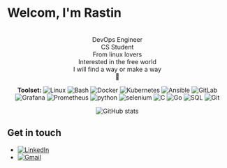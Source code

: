 # Welcom, I'm Rastin

<div align="center">
  <p align="center">

   <br/> DevOps Engineer 
   <br/> CS Student
   <br/> From linux lovers
   <br/> Interested in the free world
   <br/> I will find a way or make a way
   <br/> 🐊
  </p>

**Toolset:**
![Linux](https://img.shields.io/badge/-linux-000?&logo=linux)
![Bash](https://camo.githubusercontent.com/96300e9237905259adf7e2c48c87089a0940bda262aa009c85f9581f94c48c2b/68747470733a2f2f696d672e736869656c64732e696f2f62616467652f2d426173682d3030303f266c6f676f3d474e5525323042617368)
![Docker](https://img.shields.io/badge/-Docker-000?&logo=Docker)
![Kubernetes](https://img.shields.io/badge/-Kubernetes-000?&logo=Kubernetes)
![Ansible](https://img.shields.io/badge/-Ansible-000?&logo=Ansible)
![GitLab](https://img.shields.io/badge/-GitLab-000?&logo=gitlab)
![Grafana](https://img.shields.io/badge/-Grafana-000?&logo=grafana)
![Prometheus](https://img.shields.io/badge/-Prometheus-000?&logo=prometheus)
![python](https://img.shields.io/badge/-python-000?&logo=python)
![selenium](https://img.shields.io/badge/-selenium-000?&logo=selenium)
![C](https://img.shields.io/badge/-C-000?&logo=c)
![Go](https://img.shields.io/badge/-Go-000?&logo=go)
![SQL](https://img.shields.io/badge/-SQL-000?&logo=mariadb)
![Git](https://img.shields.io/badge/-Git-000?&logo=git)


![GitHub stats](https://github-readme-stats.vercel.app/api?username=rastinsenobari&show_icons=true&theme=cobalt)
</div>

## Get in touch
- [![LinkedIn](https://img.shields.io/badge/LinkedIn-blue?style=flat&logo=linkedin&labelColor=blue)](https://www.linkedin.com/in/rastin-senobari-42005524a/)
- [![Gmail](https://img.shields.io/badge/-Gmail-darkgreen?&style=flat&logo=gmail&labelColor=darkgreen)](mailto:ali.rastin.senobari@gmail.com)

